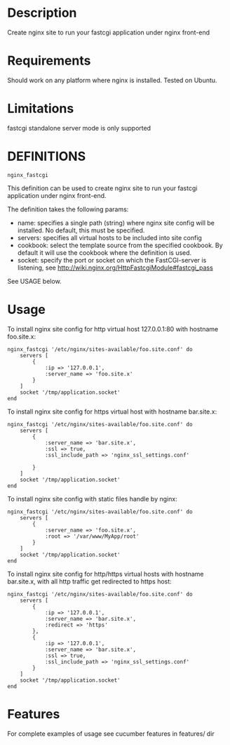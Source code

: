 Description
===
Create nginx site to run your fastcgi application under nginx front-end

Requirements
===
Should work on any platform where nginx is installed. Tested on Ubuntu.

Limitations
===
fastcgi standalone server mode is only supported

DEFINITIONS
===
``nginx_fastcgi``

This definition can be used to create nginx site to run your fastcgi application under nginx front-end.
 
The definition takes the following params:
 
* name: specifies a single path (string) where nginx site config will be installed. No default, this must be specified.
* servers: specifies all virtual hosts to be included into site config
* cookbook: select the template source from the specified cookbook. By default it will use the cookbook where the definition is used.
* socket: specify the port or socket on which the FastCGI-server is listening, see http://wiki.nginx.org/HttpFastcgiModule#fastcgi_pass

See USAGE below.

Usage
===

To install nginx site config for http virtual host 127.0.0.1:80 with hostname foo.site.x:
    
    nginx_fastcgi '/etc/nginx/sites-available/foo.site.conf' do
        servers [
            {
                :ip => '127.0.0.1',
                :server_name => 'foo.site.x'
            }
        ]
        socket '/tmp/application.socket'
    end


To install nginx site config for https virtual host with hostname bar.site.x:
    
    nginx_fastcgi '/etc/nginx/sites-available/foo.site.conf' do
        servers [
            {
                :server_name => 'bar.site.x',
                :ssl => true,
                :ssl_include_path => 'nginx_ssl_settings.conf'
                
            }
        ]
        socket '/tmp/application.socket'
    end

To install nginx site config with static files handle by nginx:

    nginx_fastcgi '/etc/nginx/sites-available/foo.site.conf' do
        servers [
            {
                :server_name => 'foo.site.x',
                :root => '/var/www/MyApp/root'
            }
        ]
        socket '/tmp/application.socket'
    end

To install nginx site config for http/https virtual hosts with hostname bar.site.x, with all http traffic get redirected to https host:
    
    nginx_fastcgi '/etc/nginx/sites-available/foo.site.conf' do
        servers [
            {
                :ip => '127.0.0.1',
                :server_name => 'bar.site.x',
                :redirect => 'https'                
            },
            {
                :ip => '127.0.0.1',
                :server_name => 'bar.site.x',
                :ssl => true,
                :ssl_include_path => 'nginx_ssl_settings.conf'
            }
        ]
        socket '/tmp/application.socket'
    end

Features
===

For complete examples of usage see cucumber features in features/ dir

